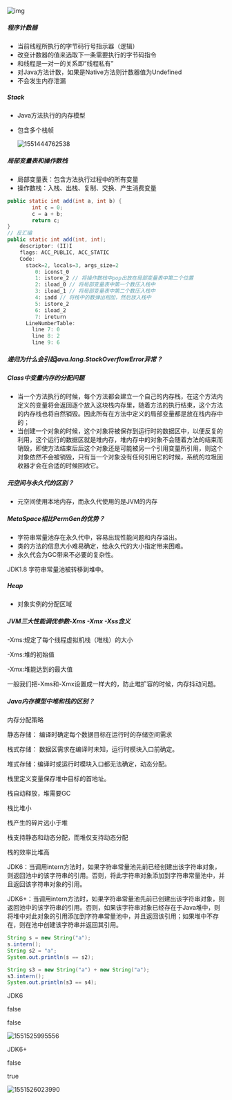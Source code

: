 ![img](https://timgsa.baidu.com/timg?image&quality=80&size=b9999_10000&sec=1551436864811&di=e3b96294b0d5f8a8734dfb650caa9c44&imgtype=0&src=http%3A%2F%2Fimg2018.cnblogs.com%2Fblog%2F1228717%2F201902%2F1228717-20190203145702646-2102876188.png)

##### 程序计数器

- 当前线程所执行的字节码行号指示器（逻辑）
- 改变计数器的值来选取下一条需要执行的字节码指令
- 和线程是一对一的关系即“线程私有”
- 对Java方法计数，如果是Native方法则计数器值为Undefined
- 不会发生内存泄漏

##### Stack

- Java方法执行的内存模型

- 包含多个栈帧

  ![1551444762538](C:\Users\maxu1\Desktop\MX-Notes\notes\1551444762538.png)

##### 局部变量表和操作数栈

- 局部变量表：包含方法执行过程中的所有变量
- 操作数栈：入栈、出栈、复制、交换、产生消费变量

```java
public static int add(int a, int b) {
		int c = 0;
		c = a + b;
		return c;
}
// 反汇编
public static int add(int, int);
    descriptor: (II)I
    flags: ACC_PUBLIC, ACC_STATIC
    Code:
      stack=2, locals=3, args_size=2
         0: iconst_0
         1: istore_2 // 将操作数栈中pop出放在局部变量表中第二个位置
         2: iload_0 // 将局部变量表中第一个数压入栈中
         3: iload_1 // 将局部变量表中第二个数压入栈中
         4: iadd // 将栈中的数弹出相加，然后放入栈中
         5: istore_2
         6: iload_2
         7: ireturn
      LineNumberTable:
        line 7: 0
        line 8: 2
        line 9: 6

```

##### 递归为什么会引起java.lang.StackOverflowError异常？



##### Class中变量内存的分配问题

- 当一个方法执行的时候，每个方法都会建立一个自己的内存栈，在这个方法内定义的变量将会返回逐个放入这块栈内存里，随着方法的执行结束，这个方法的内存栈也将自然销毁。因此所有在方法中定义的局部变量都是放在栈内存中的；
- 当创建一个对象的时候，这个对象将被保存到运行时的数据区中，以便反复的利用，这个运行的数据区就是堆内存，堆内存中的对象不会随着方法的结束而销毁，即使方法结束后后这个对象还是可能被另一个引用变量所引用，则这个对象依然不会被销毁，只有当一个对象没有任何引用它的时候，系统的垃圾回收器才会在合适的时候回收它。

##### 元空间与永久代的区别？

- 元空间使用本地内存，而永久代使用的是JVM的内存

##### MetaSpace相比PermGen的优势？

- 字符串常量池存在永久代中，容易出现性能问题和内存溢出。
- 类的方法的信息大小难易确定，给永久代的大小指定带来困难。
- 永久代会为GC带来不必要的复杂性。

JDK1.8 字符串常量池被转移到堆中。

##### Heap

- 对象实例的分配区域

##### JVM三大性能调优参数-Xms -Xmx -Xss含义

-Xms:规定了每个线程虚拟机栈（堆栈）的大小

-Xms:堆的初始值

-Xmx:堆能达到的最大值

一般我们把-Xms和-Xmx设置成一样大的，防止堆扩容的时候，内存抖动问题。



##### Java内存模型中堆和栈的区别？

内存分配策略

静态存储： 编译时确定每个数据目标在运行时的存储空间需求

栈式存储： 数据区需求在编译时未知，运行时模块入口前确定。

堆式存储：编译时或运行时模块入口都无法确定，动态分配。

栈里定义变量保存堆中目标的首地址。

栈自动释放，堆需要GC

栈比堆小

栈产生的碎片远小于堆

栈支持静态和动态分配，而堆仅支持动态分配

栈的效率比堆高

JDK6：当调用intern方法时，如果字符串常量池先前已经创建出该字符串对象，则返回池中的该字符串的引用。否则，将此字符串对象添加到字符串常量池中，并且返回该字符串对象的引用。

JDK6+：当调用intern方法时，如果字符串常量池先前已创建出该字符串对象，则返回池中的该字符串的引用。否则，如果该字符串对象已经存在于Java堆中，则将堆中对此对象的引用添加到字符串常量池中，并且返回该引用；如果堆中不存在，则在池中创建该字符串并返回其引用。

```java
String s = new String("a");
s.intern();
String s2 = "a";
System.out.println(s == s2);

String s3 = new String("a") + new String("a");
s3.intern();
System.out.println(s3 == s4);
```

JDK6

false

false

![1551525995556](C:\Users\maxu1\Desktop\MX-Notes\notes\1551525995556.png)

JDK6+

false

true

![1551526023990](C:\Users\maxu1\Desktop\MX-Notes\notes\1551526023990.png)



